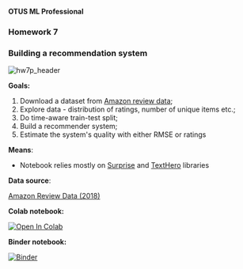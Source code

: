 **OTUS ML Professional**
### **Homework 7**

### Building a recommendation system

![hw7p_header](https://user-images.githubusercontent.com/73858914/171977625-f8c473af-748f-4264-b024-5f4a484da8b2.png)

**Goals:**

1. Download a dataset from [Amazon review data](https://nijianmo.github.io/amazon/index.html "https://nijianmo.github.io/amazon/index.html");   
2. Explore data - distribution of ratings, number of unique items etc.;
3. Do time-aware train-test split;
4. Build a recommender system;
5. Estimate the system's quality with either RMSE or ratings

**Means**:

- Notebook relies mostly on [Surprise](https://github.com/NicolasHug/Surprise) and [TextHero](https://github.com/jbesomi/texthero/tree/master/texthero) libraries

**Data source**:

[Amazon Review Data (2018)](https://nijianmo.github.io/amazon/index.html)

**Colab notebook:**

[![Open In Colab](https://colab.research.google.com/assets/colab-badge.svg)](https://colab.research.google.com/github/oort77/OTUS_PRO_HW7/blob/main/main.ipynb)

**Binder notebook:**

[![Binder](https://mybinder.org/badge_logo.svg)](https://mybinder.org/v2/gh/oort77/OTUS_PRO_HW7/main)
